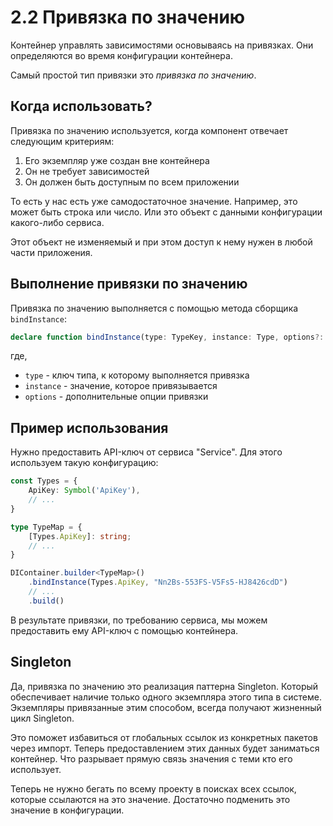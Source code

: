 # 2.2 Привязка по значению
Контейнер управлять зависимостями основываясь на привязках.
Они определяются во время конфигурации контейнера.

Самый простой тип привязки это *привязка по значению*.

## Когда использовать?

Привязка по значению используется, когда компонент отвечает следующим критериям:
1. Его экземпляр уже создан вне контейнера
2. Он не требует зависимостей
3. Он должен быть доступным по всем приложении

То есть у нас есть уже самодостаточное значение.
Например, это может быть строка или число.
Или это объект с данными конфигурации какого-либо сервиса.

Этот объект не изменяемый и при этом доступ к нему
нужен в любой части приложения.

## Выполнение привязки по значению

Привязка по значению выполняется с помощью метода сборщика `bindInstance`:

```ts
declare function bindInstance(type: TypeKey, instance: Type, options?: TBindingOptions)
```
где,
- `type` - ключ типа, к которому выполняется привязка
- `instance` - значение, которое привязывается
- `options` - дополнительные опции привязки

## Пример использования
Нужно предоставить API-ключ от сервиса "Service".
Для этого используем такую конфигурацию:
```ts
const Types = {
    ApiKey: Symbol('ApiKey'),
    // ...
}

type TypeMap = {
    [Types.ApiKey]: string;
    // ...
}

DIContainer.builder<TypeMap>()
    .bindInstance(Types.ApiKey, "Nn2Bs-553FS-V5Fs5-HJ8426cdD")
    // ...
    .build()
```

В результате привязки, по требованию сервиса,
мы можем предоставить ему API-ключ с помощью контейнера.

## Singleton
Да, привязка по значению это реализация паттерна Singleton.
Который обеспечивает наличие только одного экземпляра этого типа в системе.
Экземпляры привязанные этим способом, всегда получают жизненный цикл Singleton.

Это поможет избавиться от глобальных ссылок из конкретных пакетов через импорт.
Теперь предоставлением этих данных будет заниматься контейнер.
Что разрывает прямую связь значения с теми кто его использует.

Теперь не нужно бегать по всему проекту в поисках всех ссылок,
которые ссылаются на это значение.
Достаточно подменить это значение в конфигурации.
